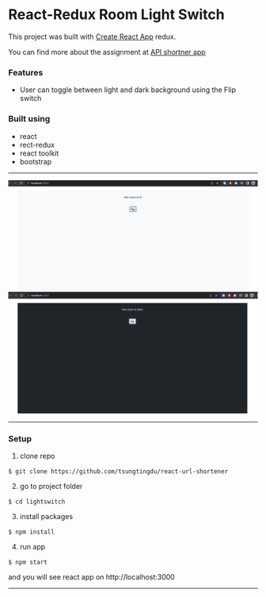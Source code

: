 # React-Redux Room Light Switch

This project was built with [Create React App](https://github.com/facebook/create-react-app) redux.

You can find more about the assignment at [API shortner app](https://pestotech.teachable.com/courses/1911069/lectures/43351538) 

### Features
* User can toggle between light and dark background using the Flip switch

### Built using
* react
* rect-redux
* react toolkit
* bootstrap



***
![LightSwitch](src/Images/Light.png)
![DarkSwitch](src/Images/Dark.png)
***

### Setup
1. clone repo
```
$ git clone https://github.com/tsungtingdu/react-url-shortener
```
2. go to project folder
```
$ cd lightswitch
```
3. install packages
```
$ npm install
```
4. run app
```
$ npm start
```

and you will see react app on http://localhost:3000

***
